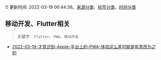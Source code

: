 :alarm_clock: 更新时间: 2022-03-19 06:44:36。[来源分类](../README.md)、[标签分类](../TAGS.md)、[时间分类](../TIMELINE.md)

## 移动开发、Flutter相关


> 关键字：`Flutter`、`PWA`、`移动开发`



- [2022-03-19-才意识到-Apple-平台上的-PWA-体验这么差可能是有意而为之的](https://www.v2ex.com/t/841454) 